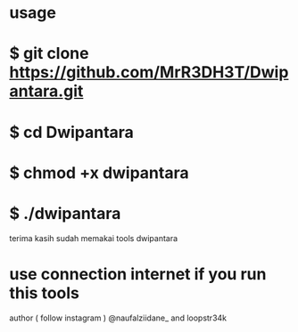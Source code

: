 # usage 

# $ git clone https://github.com/MrR3DH3T/Dwipantara.git
# $ cd Dwipantara
# $ chmod +x dwipantara 
# $ ./dwipantara 

terima kasih sudah memakai tools dwipantara 

# use connection internet if you run this tools

author ( follow instagram ) @naufalziidane_ and loopstr34k
